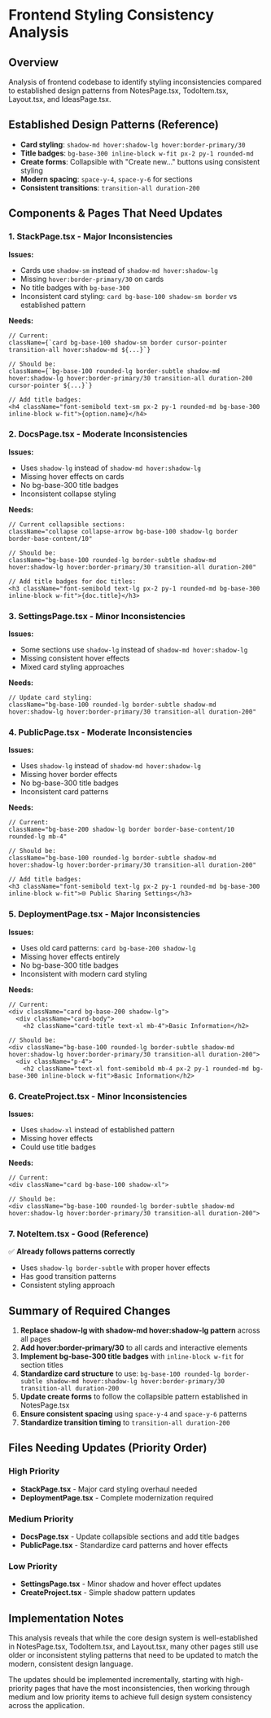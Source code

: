 # Frontend Styling Consistency Analysis

## Overview
Analysis of frontend codebase to identify styling inconsistencies compared to established design patterns from NotesPage.tsx, TodoItem.tsx, Layout.tsx, and IdeasPage.tsx.

## Established Design Patterns (Reference)
- **Card styling**: `shadow-md hover:shadow-lg hover:border-primary/30`
- **Title badges**: `bg-base-300 inline-block w-fit px-2 py-1 rounded-md`
- **Create forms**: Collapsible with "Create new..." buttons using consistent styling
- **Modern spacing**: `space-y-4`, `space-y-6` for sections
- **Consistent transitions**: `transition-all duration-200`

## Components & Pages That Need Updates

### 1. StackPage.tsx - Major Inconsistencies
**Issues:**
- Cards use `shadow-sm` instead of `shadow-md hover:shadow-lg`
- Missing `hover:border-primary/30` on cards
- No title badges with `bg-base-300`
- Inconsistent card styling: `card bg-base-100 shadow-sm border` vs established pattern

**Needs:**
```tsx
// Current:
className={`card bg-base-100 shadow-sm border cursor-pointer transition-all hover:shadow-md ${...}`}

// Should be:
className={`bg-base-100 rounded-lg border-subtle shadow-md hover:shadow-lg hover:border-primary/30 transition-all duration-200 cursor-pointer ${...}`}

// Add title badges:
<h4 className="font-semibold text-sm px-2 py-1 rounded-md bg-base-300 inline-block w-fit">{option.name}</h4>
```

### 2. DocsPage.tsx - Moderate Inconsistencies
**Issues:**
- Uses `shadow-lg` instead of `shadow-md hover:shadow-lg`
- Missing hover effects on cards
- No bg-base-300 title badges
- Inconsistent collapse styling

**Needs:**
```tsx
// Current collapsible sections:
className="collapse collapse-arrow bg-base-100 shadow-lg border border-base-content/10"

// Should be:
className="bg-base-100 rounded-lg border-subtle shadow-md hover:shadow-lg hover:border-primary/30 transition-all duration-200"

// Add title badges for doc titles:
<h3 className="font-semibold text-lg px-2 py-1 rounded-md bg-base-300 inline-block w-fit">{doc.title}</h3>
```

### 3. SettingsPage.tsx - Minor Inconsistencies
**Issues:**
- Some sections use `shadow-lg` instead of `shadow-md hover:shadow-lg`
- Missing consistent hover effects
- Mixed card styling approaches

**Needs:**
```tsx
// Update card styling:
className="bg-base-100 rounded-lg border-subtle shadow-md hover:shadow-lg hover:border-primary/30 transition-all duration-200"
```

### 4. PublicPage.tsx - Moderate Inconsistencies
**Issues:**
- Uses `shadow-lg` instead of `shadow-md hover:shadow-lg`
- Missing hover border effects
- No bg-base-300 title badges
- Inconsistent card patterns

**Needs:**
```tsx
// Current:
className="bg-base-200 shadow-lg border border-base-content/10 rounded-lg mb-4"

// Should be:
className="bg-base-100 rounded-lg border-subtle shadow-md hover:shadow-lg hover:border-primary/30 transition-all duration-200"

// Add title badges:
<h3 className="font-semibold text-lg px-2 py-1 rounded-md bg-base-300 inline-block w-fit">🌐 Public Sharing Settings</h3>
```

### 5. DeploymentPage.tsx - Major Inconsistencies
**Issues:**
- Uses old card patterns: `card bg-base-200 shadow-lg`
- Missing hover effects entirely
- No bg-base-300 title badges
- Inconsistent with modern card styling

**Needs:**
```tsx
// Current:
<div className="card bg-base-200 shadow-lg">
  <div className="card-body">
    <h2 className="card-title text-xl mb-4">Basic Information</h2>

// Should be:
<div className="bg-base-100 rounded-lg border-subtle shadow-md hover:shadow-lg hover:border-primary/30 transition-all duration-200">
  <div className="p-4">
    <h2 className="text-xl font-semibold mb-4 px-2 py-1 rounded-md bg-base-300 inline-block w-fit">Basic Information</h2>
```

### 6. CreateProject.tsx - Minor Inconsistencies
**Issues:**
- Uses `shadow-xl` instead of established pattern
- Missing hover effects
- Could use title badges

**Needs:**
```tsx
// Current:
<div className="card bg-base-100 shadow-xl">

// Should be:
<div className="bg-base-100 rounded-lg border-subtle shadow-md hover:shadow-lg hover:border-primary/30 transition-all duration-200">
```

### 7. NoteItem.tsx - Good (Reference)
✅ **Already follows patterns correctly**
- Uses `shadow-lg border-subtle` with proper hover effects
- Has good transition patterns
- Consistent styling approach

## Summary of Required Changes

1. **Replace shadow-lg with shadow-md hover:shadow-lg pattern** across all pages
2. **Add hover:border-primary/30** to all cards and interactive elements
3. **Implement bg-base-300 title badges** with `inline-block w-fit` for section titles
4. **Standardize card structure** to use: `bg-base-100 rounded-lg border-subtle shadow-md hover:shadow-lg hover:border-primary/30 transition-all duration-200`
5. **Update create forms** to follow the collapsible pattern established in NotesPage.tsx
6. **Ensure consistent spacing** using `space-y-4` and `space-y-6` patterns
7. **Standardize transition timing** to `transition-all duration-200`

## Files Needing Updates (Priority Order)

### High Priority
- **StackPage.tsx** - Major card styling overhaul needed
- **DeploymentPage.tsx** - Complete modernization required

### Medium Priority
- **DocsPage.tsx** - Update collapsible sections and add title badges
- **PublicPage.tsx** - Standardize card patterns and hover effects

### Low Priority
- **SettingsPage.tsx** - Minor shadow and hover effect updates
- **CreateProject.tsx** - Simple shadow pattern updates

## Implementation Notes
 
This analysis reveals that while the core design system is well-established in NotesPage.tsx, TodoItem.tsx, and Layout.tsx, many other pages still use older or inconsistent styling patterns that need to be updated to match the modern, consistent design language.

The updates should be implemented incrementally, starting with high-priority pages that have the most inconsistencies, then working through medium and low priority items to achieve full design system consistency across the application.